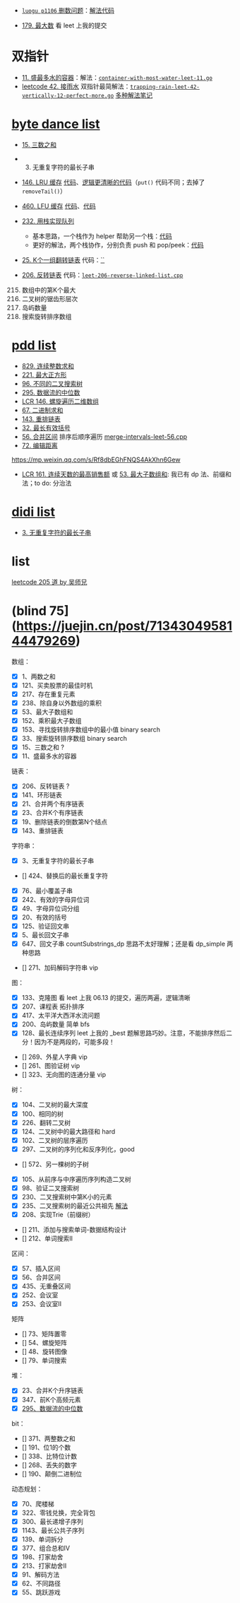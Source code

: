 
- [`luogu p1106` 删数问题](https://www.luogu.com.cn/problem/P1106)：[解法代码](code/luogu-p1106-remove-digits.cpp)

- [179. 最大数](https://leetcode.cn/problems/largest-number/) 看 leet 上我的提交


# 双指针

- [11. 盛最多水的容器](https://leetcode.cn/problems/container-with-most-water/)：解法：[`container-with-most-water-leet-11.go`](code/container-with-most-water-leet-11.go)
- [leetcode 42. 接雨水](https://leetcode.cn/problems/trapping-rain-water/) 双指针最简解法：[`trapping-rain-leet-42-vertically-12-perfect-more.go`](monotonic-stack-queue/code/trapping-rain-leet-42-vertically-12-perfect-more.go) [多种解法笔记](monotonic-stack-queue/leet-42-接雨水多种方法.md)

# [byte dance list](https://mp.weixin.qq.com/s/Mczq-QdgQ7UwFlCika09Vg)

- [15. 三数之和](sliding-window/leet-15-16-三数之和.md)
- 3. 无重复字符的最长子串
- [146. LRU 缓存](https://leetcode.cn/problems/lru-cache) [代码](code/leet-146-lru-cache.cpp)、[逻辑更清晰的代码](code/leet-146-lru-cache-better.cpp)（`put()` 代码不同；去掉了 `removeTail()`）
- [460. LFU 缓存](https://leetcode.cn/problems/lfu-cache) [代码](code/leet-460-lfu-cache.cpp)、[代码](code/leet-460-lfu-cache-sol2.cpp)
- [232. 用栈实现队列](https://leetcode.cn/problems/implement-queue-using-stacks) 
  - 基本思路，一个栈作为 helper 帮助另一个栈：[代码](code/leet-232-queue-by-stacks.cpp)
  - 更好的解法，两个栈协作，分别负责 push 和 pop/peek：[代码](code/leet-232-queue-by-stacks-better.cpp)

- [25. K个一组翻转链表](https://leetcode.cn/problems/reverse-nodes-in-k-group/) 代码：[``]()
- [206. 反转链表](https://leetcode.cn/problems/reverse-linked-list/) 代码：[`leet-206-reverse-linked-list.cpp`](code/leet-206-reverse-linked-list.cpp)
215. 数组中的第K个最大
103. 二叉树的锯齿形层次
200. 岛屿数量
33. 搜索旋转排序数组

# [pdd list](https://mp.weixin.qq.com/s/Mb3D-V_wLPaVqU8fiCWNBw)

- [829. 连续整数求和]()
- [221. 最大正方形]()
- [96. 不同的二叉搜索树]()
- [295. 数据流的中位数](../heap-priority-queue/leet-295-medium-of-stream.md)
- [LCR 146. 螺旋遍历二维数组]()
- [67. 二进制求和]()
- [143. 重排链表]()
- [32. 最长有效括号]()
- [56. 合并区间](https://leetcode.cn/problems/merge-intervals/) 排序后顺序遍历 [merge-intervals-leet-56.cpp](union-find/code/merge-intervals-leet-56.cpp)
- [72. 编辑距离]()

https://mp.weixin.qq.com/s/Rf8dbEGhFNQS4AkXhn6Gew

- [LCR 161. 连续天数的最高销售额](https://leetcode.cn/problems/lian-xu-zi-shu-zu-de-zui-da-he-lcof/) 或 [53. 最大子数组和](https://leetcode.cn/problems/maximum-subarray/): 我已有 dp 法、前缀和法；to do: 分治法

# [didi list](https://mp.weixin.qq.com/s/Mo4Fq0c-Q5e-HsUaY3bq1Q)

- [3. 无重复字符的最长子串](https://leetcode.cn/problems/longest-substring-without-repeating-characters/)

# list

[leetcode 205 道 by 吴师兄](https://mp.weixin.qq.com/s/lEIDrlfOZ5D6GkpP-SFZ6g)





# (blind 75](https://juejin.cn/post/7134304958144479269)

数组：
- [x] 1、两数之和
- [x] 121、买卖股票的最佳时机
- [x] 217、存在重复元素
- [x] 238、除自身以外数组的乘积
- [x] 53、最大子数组和
- [x] 152、乘积最大子数组
- [x] 153、寻找旋转排序数组中的最小值 binary search
- [x] 33、搜索旋转排序数组 binary search
- [x] 15、三数之和 ?
- [x] 11、盛最多水的容器

链表：
- [x] 206、反转链表 ?
- [x] 141、环形链表
- [x] 21、合并两个有序链表 
- [x] 23、合并K个有序链表
- [x] 19、删除链表的倒数第N个结点
- [x] 143、重排链表

字符串：
- [x] 3、无重复字符的最长子串
- [] 424、替换后的最长重复字符
- [x] 76、最小覆盖子串
- [x] 242、有效的字母异位词
- [x] 49、字母异位词分组
- [x] 20、有效的括号
- [x] 125、验证回文串
- [x] 5、最长回文子串
- [x] 647、回文子串 countSubstrings_dp 思路不太好理解；还是看 dp_simple 两种思路
- [] 271、加码解码字符串 vip

图：
- [x] 133、克隆图  看 leet 上我 06.13 的提交，遍历两遍，逻辑清晰
- [x] 207、课程表  拓扑排序
- [x] 417、太平洋大西洋水流问题
- [x] 200、岛屿数量  简单 bfs
- [x] 128、最长连续序列  leet 上我的 _best 题解思路巧妙。注意，不能排序然后二分！因为不是两段的，可能多段！
- [] 269、外星人字典 vip
- [] 261、图验证树 vip
- [] 323、无向图的连通分量 vip

树：
- [x] 104、二叉树的最大深度
- [x] 100、相同的树
- [x] 226、翻转二叉树
- [x] 124、二叉树中的最大路径和 hard
- [x] 102、二叉树的层序遍历
- [x] 297、二叉树的序列化和反序列化，good
- [] 572、另一棵树的子树
- [x] 105、从前序与中序遍历序列构造二叉树
- [x] 98、验证二叉搜索树
- [x] 230、二叉搜索树中第K小的元素
- [x] 235、二叉搜索树的最近公共祖先 [解法](../tree/leet-235-BST最近公共祖先.md)
- [x] 208、实现Trie（前缀树）
- [] 211、添加与搜索单词-数据结构设计
- [] 212、单词搜索II

区间：
- [x] 57、插入区间
- [x] 56、合并区间
- [x] 435、无重叠区间
- [x] 252、会议室
- [x] 253、会议室II

矩阵
- [] 73、矩阵置零
- [] 54、螺旋矩阵
- [] 48、旋转图像
- [] 79、单词搜索

堆：
- [x] 23、合并K个升序链表
- [x] 347、前K个高频元素
- [x] [295、数据流的中位数](../heap-priority-queue/leet-295-medium-of-stream.md)

bit：
- [] 371、两整数之和
- [] 191、位1的个数
- [] 338、比特位计数
- [] 268、丢失的数字
- [] 190、颠倒二进制位

动态规划：
- [x] 70、爬楼梯
- [x] 322、零钱兑换，完全背包
- [x] 300、最长递增子序列
- [x] 1143、最长公共子序列
- [x] 139、单词拆分
- [x] 377、组合总和IV
- [x] 198、打家劫舍
- [x] 213、打家劫舍II
- [x] 91、解码方法
- [x] 62、不同路径
- [x] 55、跳跃游戏
